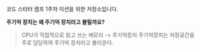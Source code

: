 코드 스타터 캠프 1주차 미션을 위한 저장소입니다.

**주기억 장치는 왜 주기억 장치라고 불릴까요?**
> CPU가 직접적으로 읽고 쓰는 메모리 -> 주기억장치
주기억장치는 저장공간을 주로 담당하여 주기억 장치라고 불리운다.
